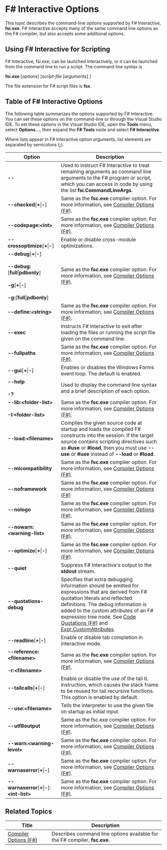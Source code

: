 # F# Interactive Options

This topic describes the command-line options supported by F# Interactive, **fsi.exe**. F# Interactive accepts many of the same command line options as the F# compiler, but also accepts some additional options.


## Using F# Interactive for Scripting
F# Interactive, fsi.exe, can be launched interactively, or it can be launched from the command line to run a script. The command line syntax is

**fsi.exe** [*options*] [*script-file* [*arguments*] ]

The file extension for F# script files is **fsx**.


## Table of F# Interactive Options
The following table summarizes the options supported by F# Interactive. You can set these options on the command-line or through the Visual Studio IDE. To set these options in the Visual Studio IDE, open the **Tools** menu, select **Options...**, then expand the **F# Tools** node and select **F# Interactive**.

Where lists appear in F# Interactive option arguments, list elements are separated by semicolons (**;**).



|Option|Description|
|------|-----------|
|**--**|Used to instruct F# Interactive to treat remaining arguments as command line arguments to the F# program or script, which you can access in code by using the list **fsi.CommandLineArgs**.|
|**--checked**[**+**&#124;**-**]|Same as the **fsc.exe** compiler option. For more information, see [Compiler Options &#40;F&#35;&#41;](Compiler-Options-%28FSharp%29.md).|
|**--codepage:&lt;int&gt;**|Same as the **fsc.exe** compiler option. For more information, see [Compiler Options &#40;F&#35;&#41;](Compiler-Options-%28FSharp%29.md).|
|**--crossoptimize**[**+**&#124;**-**]|Enable or disable cross-module optimizations.|
|**--debug**[**+**&#124;**-**]<br /><br />**--debug:**[**full**&#124;**pdbonly**]<br /><br />**-g**[**+**&#124;**-**]<br /><br />**-g:**[**full**&#124;**pdbonly**]|Same as the **fsc.exe** compiler option. For more information, see [Compiler Options &#40;F&#35;&#41;](Compiler-Options-%28FSharp%29.md).|
|**--define:&lt;string&gt;**|Same as the **fsc.exe** compiler option. For more information, see [Compiler Options &#40;F&#35;&#41;](Compiler-Options-%28FSharp%29.md).|
|**--exec**|Instructs F# interactive to exit after loading the files or running the script file given on the command line.|
|**--fullpaths**|Same as the **fsc.exe** compiler option. For more information, see [Compiler Options &#40;F&#35;&#41;](Compiler-Options-%28FSharp%29.md).|
|**--gui**[**+**&#124;**-**]|Enables or disables the Windows Forms event loop. The default is enabled.|
|**--help**<br /><br />**-?**|Used to display the command line syntax and a brief description of each option.|
|**--lib:&lt;folder-list&gt;**<br /><br />**-I:&lt;folder-list&gt;**|Same as the **fsc.exe** compiler option. For more information, see [Compiler Options &#40;F&#35;&#41;](Compiler-Options-%28FSharp%29.md).|
|**--load:&lt;filename&gt;**|Compiles the given source code at startup and loads the compiled F# constructs into the session. If the target source contains scripting directives such as **#use** or **#load**, then you must use **--use** or **#use** instead of **--load** or **#load**.|
|**--mlcompatibility**|Same as the **fsc.exe** compiler option. For more information, see [Compiler Options &#40;F&#35;&#41;](Compiler-Options-%28FSharp%29.md).|
|**--noframework**|Same as the **fsc.exe** compiler option. For more information, see [Compiler Options &#40;F&#35;&#41;](Compiler-Options-%28FSharp%29.md)|
|**--nologo**|Same as the **fsc.exe** compiler option. For more information, see [Compiler Options &#40;F&#35;&#41;](Compiler-Options-%28FSharp%29.md).|
|**--nowarn:&lt;warning-list&gt;**|Same as the **fsc.exe** compiler option. For more information, see [Compiler Options &#40;F&#35;&#41;](Compiler-Options-%28FSharp%29.md).|
|**--optimize**[**+**&#124;**-**]|Same as the **fsc.exe** compiler option. For more information, see [Compiler Options &#40;F&#35;&#41;](Compiler-Options-%28FSharp%29.md).|
|**--quiet**|Suppress F# Interactive's output to the **stdout** stream.|
|**--quotations-debug**|Specifies that extra debugging information should be emitted for expressions that are derived from F# quotation literals and reflected definitions. The debug information is added to the custom attributes of an F# expression tree node. See [Code Quotations &#40;F&#35;&#41;](Code-Quotations-%28FSharp%29.md) and [Expr.CustomAttributes](http://msdn.microsoft.com/en-us/library/eb89943f-5f5b-474e-b125-030ca412edb3).|
|**--readline**[**+**&#124;**-**]|Enable or disable tab completion in interactive mode.|
|**--reference:&lt;filename&gt;**<br /><br />**-r:&lt;filename&gt;**|Same as the **fsc.exe** compiler option. For more information, see [Compiler Options &#40;F&#35;&#41;](Compiler-Options-%28FSharp%29.md).|
|**--tailcalls**[**+**&#124;**-**]|Enable or disable the use of the tail IL instruction, which causes the stack frame to be reused for tail recursive functions. This option is enabled by default.|
|**--use:&lt;filename&gt;**|Tells the interpreter to use the given file on startup as initial input.|
|**--utf8output**|Same as the fsc.exe compiler option. For more information, see [Compiler Options &#40;F&#35;&#41;](Compiler-Options-%28FSharp%29.md).|
|**--warn:&lt;warning-level&gt;**|Same as the **fsc.exe** compiler option. For more information, see [Compiler Options &#40;F&#35;&#41;](Compiler-Options-%28FSharp%29.md).|
|**--warnaserror**[**+**&#124;**-**]|Same as the **fsc.exe** compiler option. For more information, see [Compiler Options &#40;F&#35;&#41;](Compiler-Options-%28FSharp%29.md).|
|**--warnaserror**[**+**&#124;**-**]:**&lt;int-list&gt;**|Same as the **fsc.exe** compiler option. For more information, see [Compiler Options &#40;F&#35;&#41;](Compiler-Options-%28FSharp%29.md).|

## Related Topics


|Title|Description|
|-----|-----------|
|[Compiler Options &#40;F&#35;&#41;](Compiler-Options-%28FSharp%29.md)|Describes command line options available for the F# compiler, **fsc.exe**.|
